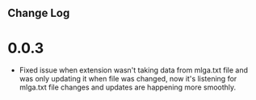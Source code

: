 ## Change Log

# 0.0.3

- Fixed issue when extension wasn't taking data from mlga.txt file and was only updating it when file was changed, now it's listening for mlga.txt file changes and updates are happening more smoothly.
